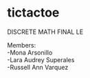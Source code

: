 # tictactoe
DISCRETE MATH FINAL LE  

Members:  
-Mona Arsonillo  
-Lara Audrey Superales  
-Russell Ann Varquez

